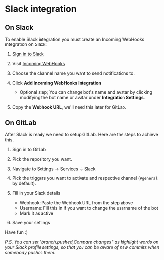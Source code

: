 # Slack integration

## On Slack

To enable Slack integration you must create an Incoming WebHooks integration on Slack:

1.  [Sign in to Slack](https://slack.com/signin)

1.  Visit [Incoming WebHooks](https://my.slack.com/services/new/incoming-webhook/)

1.  Choose the channel name you want to send notifications to.

1.  Click **Add Incoming WebHooks Integration**
    - Optional step; You can change bot's name and avatar by clicking modifying the bot name or avatar under **Integration Settings**.

1. Copy the **Webhook URL**, we'll need this later for GitLab.


## On GitLab

After Slack is ready we need to setup GitLab. Here are the steps to achieve this.

1.  Sign in to GitLab

1.  Pick the repository you want.

1.  Navigate to Settings -> Services -> Slack

1. Pick the triggers you want to activate and respective channel (`#general` by default).

1.  Fill in your Slack details
    - Webhook: Paste the Webhook URL from the step above
    - Username: Fill this in if you want to change the username of the bot
    - Mark it as active

1. Save your settings

Have fun :)

*P.S. You can set "branch,pushed,Compare changes" as highlight words on your Slack profile settings, so that you can be aware of new commits when somebody pushes them.*
